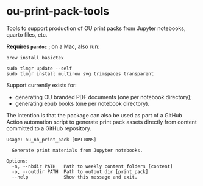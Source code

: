 # ou-print-pack-tools

Tools to support production of OU print packs from Jupyter notebooks, quarto files, etc.

__Requires `pandoc`__ ;  on a Mac, also run:

```
brew install basictex

sudo tlmgr update --self
sudo tlmgr install multirow svg trimspaces transparent
```

Support currently exists for:

- generating OU branded PDF documents (one per notebook directory);
- generating epub books (one per notebook directory).

The intention is that the package can also be used as part of a GitHub Action automation script to generate print pack assets directly from content committed to a GitHub repository.

```text
Usage: ou_nb_print_pack [OPTIONS]

  Generate print materials from Jupyter notebooks.

Options:
  -n, --nbdir PATH   Path to weekly content folders [content]
  -o, --outdir PATH  Path to output dir [print_pack]
  --help             Show this message and exit.
```
